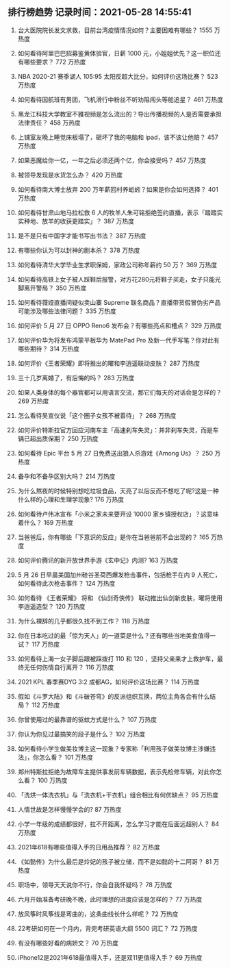 
## 排行榜趋势 记录时间：2021-05-28 14:55:41
  
  1. 台大医院院长发文求救，目前台湾疫情情况如何？主要困难有哪些？ 1555 万热度
    
  2. 如何看待阿里巴巴招募鉴黄体验官，日薪 1000 元，小姐姐优先？这一职位还有哪些要求？ 772 万热度
    
  3. NBA 2020-21 赛季湖人 105:95 太阳反超大比分，如何评价这场比赛？ 523 万热度
    
  4. 如何看待因航班有男团，飞机滑行中粉丝不听劝阻闯头等舱追星？ 461 万热度
    
  5. 黑龙江科技大学教室不雅视频是怎么流出的？导出传播视频的人是否需要承担法律责任？ 458 万热度
    
  6. 上铺室友晚上睡觉床板塌了，砸坏了我的电脑和 ipad，该不该让他赔？ 457 万热度
    
  7. 如果恶魔给你一亿，一年之后必须还两个亿，你会接受吗？ 457 万热度
    
  8. 被领导发现是水货怎么办？ 420 万热度
    
  9. 如何看待南大博士放弃 200 万年薪回村养蚯蚓？如果是你会如何选择？ 401 万热度
    
  10. 如何看待甘肃山地马拉松救 6 人的牧羊人朱可铭拒绝签约直播，表示「踏踏实实种地、放羊的收获更踏实」？ 387 万热度
    
  11. 是不是只有中国字才能书写出书法？ 387 万热度
    
  12. 有哪些你认为可以封神的剧本杀？ 378 万热度
    
  13. 如何看待清华大学毕业生求职保姆，家政公司称年薪约 50 万？ 369 万热度
    
  14. 如何看待高铁上女子被人踩鞋后报警，对方花280元将鞋子买走，女子只能光脚离开警局？ 350 万热度
    
  15. 如何看待薇娅直播间疑似卖山寨 Supreme 联名商品？直播带货假冒伪劣产品可能涉及哪些法律问题？ 335 万热度
    
  16. 如何评价 5 月 27 日 OPPO Reno6 发布会？有哪些亮点和槽点？ 329 万热度
    
  17. 如何评价华为将发布鸿蒙平板华为 MatePad Pro 及新一代手写笔？你对此有哪些期待？ 314 万热度
    
  18. 如何评价《王者荣耀》即将推出的曜和李逍遥联动皮肤？ 287 万热度
    
  19. 三十几岁离婚了，有后悔的吗？ 283 万热度
    
  20. 如果人类身体的每个器官都可以用语言交流，那它们每天的对话会是怎样的？ 269 万热度
    
  21. 怎么看待吴宣仪说「这个圈子女孩不被善待」？ 268 万热度
    
  22. 如何评价特斯拉官方回应河南车主「高速刹车失灵」：并非刹车失灵，而是车辆已超出质保期？ 250 万热度
    
  23. 如何看待 Epic 平台 5 月 27 日免费送出狼人杀游戏《Among Us》？ 250 万热度
    
  24. 备孕和不备孕区别大吗？ 214 万热度
    
  25. 为什么熬夜的时候特别想吃垃圾食品，天亮了以后反而不想吃了呢?这是一种什么样的心理和生理学现象? 176 万热度
    
  26. 如何看待卢伟冰宣布「小米之家未来要开设 10000 家乡镇授权店」？这意味着什么？ 169 万热度
    
  27. 当爸爸后，你有哪些「下意识的反应」是你在当爸爸前不会出现的？ 165 万热度
    
  28. 如何评价腾讯的新开放世界手游《玄中记》内测? 163 万热度
    
  29. 5 月 26 日早晨美国加州硅谷圣荷西爆发枪击事件，包括枪手在内 9 人死亡，如何看待此次枪击事件？ 124 万热度
    
  30. 如何看待 《王者荣耀》 将和 《仙剑奇侠传》 联动推出仙剑新皮肤，曜将使用李逍遥造型？ 120 万热度
    
  31. 为什么裸辞的几乎都很久找不到工作？ 118 万热度
    
  32. 你在日本吃过的最「惊为天人」的一道菜是什么？还有哪些当地美食值得一试？ 117 万热度
    
  33. 如何看待上海一女子脚后跟被踩拨打 110 和 120 ，坚持父亲来才上救护车，最终无任何伤情自行离开？ 116 万热度
    
  34. 2021 KPL 春季赛DYG 3:2 成都AG，如何评价这场比赛？ 114 万热度
    
  35. 假如《斗罗大陆》和《斗破苍穹》的反派组织互换，两位主角各会有什么结局？ 112 万热度
    
  36. 你曾使用过的最靠谱的驱蚊方式是什么？ 107 万热度
    
  37. 你认为你见过最搞笑的段子是什么？ 102 万热度
    
  38. 如何看待小学生做美妆博主这一现象？专家称「利用孩子做美妆博主涉嫌违法」，你怎么看？ 101 万热度
    
  39. 郑州特斯拉拒绝为故障车主提供事发前车辆数据，表示先检修车辆，对此你怎么看？ 100 万热度
    
  40. 「洗烘一体洗衣机」与「洗衣机+干衣机」组合相比有何优缺点？ 95 万热度
    
  41. 人情世故是怎样慢慢学会的? 87 万热度
    
  42. 小学一年级的成绩都很好，拉不开距离，怎么学习才能在后面远超别人？ 84 万热度
    
  43. 2021年618有哪些值得入手的日用品推荐？ 82 万热度
    
  44. 《如懿传》为什么最后是炩妃的孩子被立储，而不是如懿的十二阿哥？ 81 万热度
    
  45. 职场中，领导天天说你不行，你会自我怀疑吗？ 78 万热度
    
  46. 六月开始准备考研晚不晚，此时理想的进度应该是怎样的？ 77 万热度
    
  47. 放风筝时风筝线是弯曲的，这条曲线长什么样呢？ 72 万热度
    
  48. 22考研如何在一个月内，背完考研英语大纲 5500 词汇？ 72 万热度
    
  49. 有没有哪些好看的病娇文？ 70 万热度
    
  50. iPhone12是2021年618最值得入手，还是双11更值得入手？ 69 万热度
    